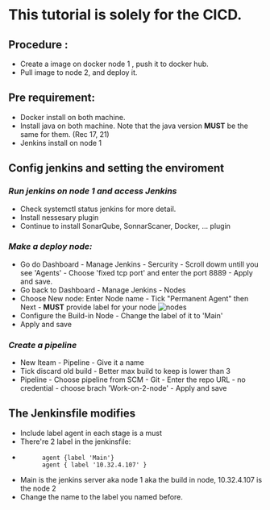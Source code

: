 # This tutorial is solely for the CICD.
## Procedure :
-  Create a image on docker node 1 , push it to docker hub. 
-  Pull image to node 2, and deploy it.    

## Pre requirement:
- Docker install on both machine. 
- Install java on both machine. Note that the java version **MUST** be the same for them. (Rec 17, 21)  
- Jenkins install on node 1
    

## Config jenkins and setting the enviroment
### *Run jenkins  on node 1 and access Jenkins*
- Check systemctl status jenkins for more detail. 
- Install nessesary plugin 
- Continue to install SonarQube, SonnarScaner, Docker, ... plugin  
### *Make a deploy node:*
- Go do Dashboard - Manage Jenkins - Sercurity - Scroll dowm untill you see 'Agents' - Choose 'fixed tcp port' and enter the port 8889 - Apply and save.
- Go back to Dashboard - Manage Jenkins - Nodes 
- Choose New node:   Enter Node name - Tick "Permanent Agent" then Next - **MUST** provide label for your node 
    ![nodes](nodes.png)
- Configure the Build-in Node - Change the label of it to 'Main'
- Apply and save
### *Create a pipeline*
- New Iteam - Pipeline - Give it a name 
- Tick discard old build - Better max build to keep is lower than 3 
- Pipeline - Choose pipeline from SCM - Git - Enter the repo URL - no credential - choose brach 'Work-on-2-node' - Apply and save

## The Jenkinsfile modifies
- Include label agent in each stage is a must 
- There're 2 label in the jenkinsfile: 
-           agent {label 'Main'} 
            agent { label '10.32.4.107' }
- Main is the jenkins server aka node 1 aka the build in node, 10.32.4.107 is the node 2 
- Change the name to the label you named before.